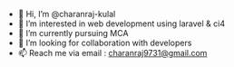 - 👋 Hi, I’m @charanraj-kulal
- 👀 I’m interested in web development using laravel & ci4
- 🌱 I’m currently pursuing MCA
- 🤝 I’m looking for collaboration with developers
- 📫 Reach me via email : charanraj9731@gmail.com

<!---
charanraj-kulal/charanraj-kulal is a ✨ special ✨ repository because its `README.md` (this file) appears on your GitHub profile.
You can click the Preview link to take a look at your changes.
--->
